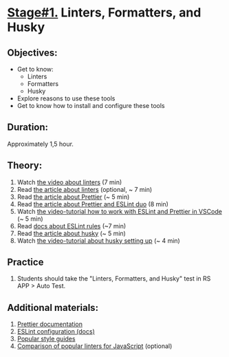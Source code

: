 # [Stage#1.](../../) Linters, Formatters, and Husky

## Objectives:

- Get to know:
  - Linters
  - Formatters
  - Husky
- Explore reasons to use these tools
- Get to know how to install and configure these tools 


## Duration:
Approximately 1,5 hour.

## Theory:
1. Watch [the video about linters](https://www.youtube.com/watch?v=HDQXWr5TOnI) (7 min)
2. Read [the article about linters](https://www.testim.io/blog/what-is-a-linter-heres-a-definition-and-quick-start-guide/) (optional, ~ 7 min)
3. Read [the article about Prettier](https://javascript.plainenglish.io/prettier-the-formatting-big-brother-of-eslint-2becf33168f9) (~ 5 min)
4. Read [the article about Prettier and ESLint duo](https://blog.logrocket.com/using-prettier-eslint-automate-formatting-fixing-javascript/) (8 min)
5. Watch [the video-tutorial how to work with ESLint and Prettier in VSCode](https://www.youtube.com/watch?v=St1YSNoB36Y) (~ 5 min)
6. Read [docs about ESLint rules](https://eslint.org/docs/latest/use/configure/rules) (~7 min)
7. Read [the article about husky](https://blog.bitsrc.io/ensure-javascript-code-quality-with-husky-and-hooks-6e338222662) (~ 5 min)
8. Watch [the video-tutorial about husky setting up](https://www.youtube.com/watch?v=-qHA6zbOdLc) (~ 4 min)

## Practice
1. Students should take the "Linters, Formatters, and Husky" test in RS APP > Auto Test.

## Additional materials:
1. [Prettier documentation](https://prettier.io/)
2. [ESLint configuration (docs)](https://eslint.org/docs/latest/use/configure/)
3. [Popular style guides](https://blog.codacy.com/4-popular-javascript-style-guides)
4. [Comparison of popular linters for JavaScript](https://www.sitepoint.com/comparison-javascript-linting-tools/) (optional)
